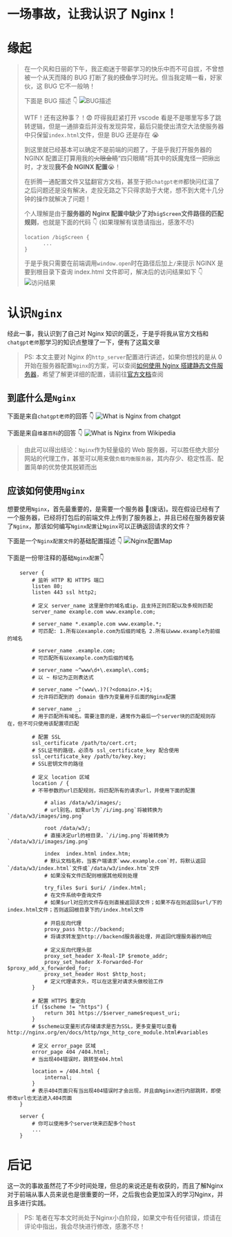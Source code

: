 # 一场事故，让我认识了 Nginx！

# 缘起

> 在一个风和日丽的下午，我正痴迷于带薪学习的快乐中而不可自拔，不曾想被一个从天而降的 BUG 打断了我的~~摸鱼~~学习时光。但当我定睛一看，好家伙，这 BUG 它不一般呐！
>
> 下面是 BUG 描述 👇 ![BUG描述](../imgs/NGINX/BUG_EXPLAIN.excalidraw.png)
>
> WTF！还有这种事？！😨 吓得我赶紧打开 vscode 看是不是哪里写多了跳转逻辑，但是一通排查后并没有发现异常，最后只能使出清空大法使服务器中只保留`index.html`文件，但是 BUG 还是存在 😭
>
> 到这里就已经基本可以确定不是前端的问题了，于是乎我打开服务器的 NGINX 配置正打算用我的~~火眼金睛~~“四只眼睛”将其中的妖魔鬼怪一把揪出时，才发现**我不会 NGINX 配置**😭！
>
> 在折腾一通配置文件又猛翻官方文档，甚至于把`chatgpt老师`都快问红温了之后问题还是没有解决，走投无路之下只得求助于大佬，想不到大佬十几分钟的操作就解决了问题！
>
> 个人理解是由于**服务器的 Nginx 配置中缺少了对`bigScreen`文件路径的匹配规则**，也就是下面的代码 👇 (如果理解有误恳请指出，感激不尽)
>
> ```nginx
> location /bigScreen {
>       ...
> }
> ```
>
> 于是乎我只需要在前端调用`window.open`时在路径后加上`/`来提示 NGINX 是要到根目录下查询 index.html 文件即可，解决后的访问结果如下 👇 ![访问结果](../imgs/NGINX/FINISH.excalidraw.png)

# 认识`Nginx`

经此一事，我认识到了自己对 Nginx 知识的匮乏，于是乎将我从官方文档和`chatgpt老师`那学习的知识点整理了一下，便有了这篇文章

> PS: 本文主要对 Nginx 的`http_server`配置进行讲述，如果你想找的是从 0 开始在服务器配置`Nginx`的方案，可以查阅[如何使用 Nginx 搭建静态文件服务器](https://tutorials.tinkink.net/zh-hans/nginx/nginx-static-file-server.html)，希望了解更详细的配置，请前往[官方文档](https://nginx.org/en/docs/)查阅

## 到底什么是`Nginx`

下面是来自`chatgpt老师`的回答 👇 ![What is Nginx from chatgpt](../imgs/NGINX/WHAT_IS_NGINX_CHATGPT.png)

下面是来自`维基百科`的回答 👇 ![What is Nginx from Wikipedia](../imgs/NGINX/WHAT_IS_NGINX_WIKI.png)

> 由此可以得出结论：`Nginx`作为轻量级的 Web 服务器，可以胜任绝大部分网站的代理工作，甚至可以用来做`负载均衡服务器`，其内存少、稳定性高、配置简单的优势使其脱颖而出

## 应该如何使用`Nginx`

想要使用`Nginx`，首先最重要的，是需要一个服务器 🐶(废话)。现在假设已经有了一个服务器，已经将打包后的前端文件上传到了服务器上，并且已经在服务器安装了`Nginx`，那该如何编写`Nginx配置`让`Nginx`可以正确返回请求的文件？

下面是一个`Nginx配置文件`的基础配置描述 👇 ![Nginx配置Map](../imgs/NGINX/NGINX_CONFIG.excalidraw.png)

下面是一份带注释的基础`Nginx配置`👇

```nginx
    server {
        # 监听 HTTP 和 HTTPS 端口
        listen 80;
        listen 443 ssl http2;

        # 定义 server_name 这里是你的域名或ip，且支持正则匹配以及多规则匹配
        server_name example.com www.example.com;

        # server_name *.example.com www.example.*;
        # 可匹配: 1.所有以example.com为后缀的域名 2.所有以www.example为前缀的域名

        # server_name .example.com;
        # 可匹配所有以example.com为后缀的域名

        # server_name ~^www\d+\.example\.com$;
        # 以 ~ 标记为正则表达式

        # server_name ~^(www\.)?(?<domain>.+)$;
        # 允许将匹配到的 domain 值作为变量用于后面的Nginx配置

        # server_name _;
        # 用于匹配所有域名。需要注意的是，通常作为最后一个server块的匹配规则存在，但不可只使用该配置项匹配

        # 配置 SSL
        ssl_certificate /path/to/cert.crt;
        # SSL证书的路径，必须与 ssl_certificate_key 配合使用
        ssl_certificate_key /path/to/key.key;
        # SSL密钥文件的路径

        # 定义 location 区域
        location / {
        # 不带参数的url匹配规则，将匹配所有的请求url，并使用下面的配置

            # alias /data/w3/images/;
            # url别名，如果url为`/i/img.png`将被转换为`/data/w3/images/img.png`

            root /data/w3/;
            # 直接决定url的根目录，`/i/img.png`将被转换为`/data/w3/i/images/img.png`

            index  index.html index.htm;
            # 默认文档名称，当客户端请求`www.example.com`时，将默认返回`/data/w3/index.html`文件或`/data/w3/index.htm`文件
            # 如果没有文件匹配则根据其他规则处理

            try_files $uri $uri/ /index.html;
            # 在文件系统中查询文件
            # 如果$url对应的文件存在则直接返回该文件；如果不存在则返回$url/下的index.html文件；否则返回根目录下的/index.html文件

            # 开启反向代理
            proxy_pass http://backend;
            # 将请求转发至http://backend服务器处理，并返回代理服务器的响应

            # 定义反向代理头部
            proxy_set_header X-Real-IP $remote_addr;
            proxy_set_header X-Forwarded-For $proxy_add_x_forwarded_for;
            proxy_set_header Host $http_host;
            # 定义代理请求头，可以在这里对请求头做校验工作
        }

        # 配置 HTTPS 重定向
        if ($scheme != "https") {
            return 301 https://$server_name$request_uri;
        }
        # $scheme以变量形式存储请求是否为SSL，更多变量可以查看 http://nginx.org/en/docs/http/ngx_http_core_module.html#variables

        # 定义 error_page 区域
        error_page 404 /404.html;
        # 当出现404错误时，跳转至404.html

        location = /404.html {
            internal;
        }
        # 表示404页面只有当出现404错误时才会出现，并且由Nginx进行内部跳转，即使修改url也无法进入404页面
    }

    server {
        # 你可以使用多个server块来匹配多个host
        ...
    }
```

# 后记

这一次的事故虽然花了不少时间处理，但总的来说还是有收获的，而且了解Nginx对于前端从事人员来说也是很重要的一环，之后我也会更加深入的学习Nginx，并且多进行实践。

> PS: 笔者在写本文时尚处于Nginx小白阶段，如果文中有任何错误，烦请在评论中指出，我会尽快进行修改，感激不尽！